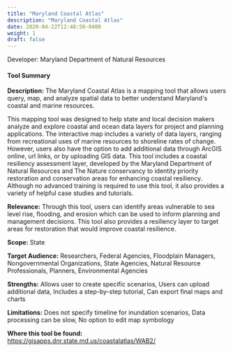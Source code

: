 ```yaml
---
title: "Maryland Coastal Atlas"
description: "Maryland Coastal Atlas"
date: 2020-04-22T12:48:50-0400
weight: 1
draft: false
---
```

Developer: Maryland Department of Natural Resources

#### Tool Summary
**Description:** The Maryland Coastal Atlas is a mapping tool that allows users query, map, and analyze spatial data to better understand Maryland's coastal and marine resources. 

This mapping tool was designed to help state and local decision makers analyze and explore coastal and ocean data layers for project and planning applications. The interactive map includes a variety of data layers, ranging from recreational uses of marine resources to shoreline rates of change. However, users also have the option to add additional data through ArcGIS online, url links, or by uploading GIS data. This tool includes a coastal resiliency assessment layer, developed by the Maryland Department of Natural Resources and The Nature conservancy to identity priority restoration and conservation areas for enhancing coastal resiliency. Although no advanced training is required to use this tool, it also provides a variety of helpful case studies and tutorials.

**Relevance:** Through this tool, users can identify areas vulnerable to sea level rise, flooding, and erosion which can be used to inform planning and management decisions. This tool also provides a resiliency layer to target areas for restoration that would improve coastal resilience.

**Scope:** State

**Target Audience:** Researchers, Federal Agencies, Floodplain Managers, Nongovernmental Organizations, State Agencies, Natural Resource Professionals, Planners, Environmental Agencies

**Strengths:** Allows user to create specific scenarios, Users can upload additional data, Includes a step-by-step tutorial, Can export final maps and charts

**Limitations:** Does not specify timeline for inundation scenarios, Data processing can be slow, No option to edit map symbology

**Where this tool be found:** https://gisapps.dnr.state.md.us/coastalatlas/WAB2/
